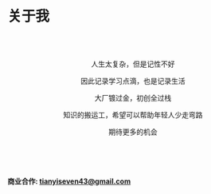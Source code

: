 # 关于我



<center>
<br/>
<br/>

人生太复杂，但是记性不好

因此记录学习点滴，也是记录生活

大厂镀过金，初创全过栈

<!-- 现挣扎在澳洲社会底层兼职程序员

交不起学费还怕毕不了业的大龄研究生在读

梦里热爱音乐，汽车和电子产品开箱 -->

知识的搬运工，希望可以帮助年轻人少走弯路

期待更多的机会
<br/>
<br/>

<!-- 欢迎热心的资助和善意的包养

可盐可甜可油腻  -->

<!-- 点 ➡️[🔗🔗🔗](../images/IMG_1012.JPG)献爱心 -->
<!-- 点 
<a href = "javaScript:void(0)" onclick=openDialog()>
    ➡️🔗🔗🔗这里
</a>送爱心
<div id="light" class="white_content">
    <img src="../../images/IMG_1012.JPG" alt="付款码">
    <a href = "javascript:void(0)" onclick = closeDialog()>关闭</a>
 </div>  -->
<!-- <div id="fade" class="black_overlay"></div>  -->

<br/>
<br/>
</center>

**商业合作: tianyiseven43@gmail.com**

<!-- <p align="right"><i>
--- Terry Zhang <br/>
</i>
</p> -->

<script type="text/javascript">
    $(function(){
    })
    function openDialog(){
        document.getElementById('light').style.display='block';
        // document.getElementById('fade').style.display='block'
    }
    function closeDialog(){
        document.getElementById('light').style.display='none';
        // document.getElementById('fade').style.display='none'
    }
</script>

<!-- <div id="light" class="white_content">
    <img src="../images/IMG_1012.JPG" alt="付款码">
    <a href = "javascript:void(0)" onclick = closeDialog()>点这里关闭本窗口</a>
 </div>  -->
